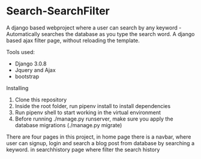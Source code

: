 # Search-SearchFilter

A django based webproject where a user can search by any keyword
-Automatically searches the database as you type the search word.
A django based ajax filter page, without reloading the template.


Tools used:
* Django 3.0.8
* Jquery and Ajax
* bootstrap


Installing
  1. Clone this repository
  2. Inside the root folder, run pipenv install to install dependencies
  3. Run pipenv shell to start working in the virtual environment
  4. Before running ./manage.py runserver, make sure you apply the database migrations (./manage.py migrate)
  
  There are four pages in this project, in home page there is a navbar, where user can signup, login and search a blog post from database by searching a keyword.
  in searchhistory page where filter the search history
  
